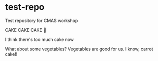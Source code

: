 # test-repo
 Test repository for CMAS workshop

 CAKE
 CAKE
 CAKE
 :tada:
 
 I think there's too much cake now
 
 What about some vegetables? Vegetables are good for us.
 I know, carrot cake!!
